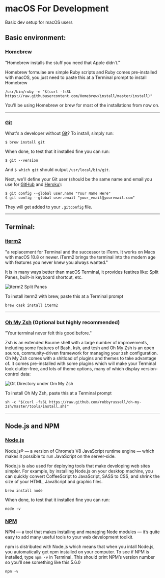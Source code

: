 # macOS For Development

Basic dev setup for macOS users

## Basic environment:

### [Homebrew](https://brew.sh/)

"Homebrew installs the stuff you need that Apple didn’t."

Homebrew formulae are simple Ruby scripts and Ruby comes pre-installed with macOS, you just need to paste this at a Terminal prompt to install Homebrew

```
/usr/bin/ruby -e "$(curl -fsSL https://raw.githubusercontent.com/Homebrew/install/master/install)"
```

You'll be using Homebrew or brew for most of the installations from now on.

***

### [Git](http://git-scm.com/)

What's a developer without [Git](http://git-scm.com/)? To install, simply run:

    $ brew install git
    
When done, to test that it installed fine you can run:

    $ git --version
    
And `$ which git` should output `/usr/local/bin/git`.

Next, we'll define your Git user (should be the same name and email you use for [GitHub](https://github.com/) and [Heroku](http://www.heroku.com/)):

    $ git config --global user.name "Your Name Here"
    $ git config --global user.email "your_email@youremail.com"

They will get added to your `.gitconfig` file.

***

## Terminal:

### [iterm2](https://www.iterm2.com/)

"a replacement for Terminal and the successor to iTerm. It works on Macs with macOS 10.8 or newer. iTerm2 brings the terminal into the modern age with features you never knew you always wanted."

It is in many ways better than macOS Terminal, it provides featires like: Split Panes, built-in keyboard shortcut, etc.

<img alt="iterm2 Split Panes" src="https://www.iterm2.com/img/screenshots/split_panes.png">

To install iterm2 with brew, paste this at a Terminal prompt

```
brew cask install iterm2
```

***

### [Oh My Zsh](https://github.com/robbyrussell/oh-my-zsh) (Optional but highly recommended)

"Your terminal never felt this good before."

Zsh is an extended Bourne shell with a large number of improvements, including some features of Bash, ksh, and tcsh and Oh My Zsh is an open source, community-driven framework for managing your zsh configuration. Oh My Zsh comes with a shitload of plugins and themes to take advantage of. It comes pre-installed with some plugins which will make your Terminal look clutter-free, and lots of theme options, many of which display version-control data:

<img alt="Git Directory under Om My Zsh" src="https://git-scm.com/book/en/v2/images/zsh-oh-my.png">

To install Oh My Zsh, paste this at a Terminal prompt

```
sh -c "$(curl -fsSL https://raw.github.com/robbyrussell/oh-my-zsh/master/tools/install.sh)"
```

***

## Node.js and NPM

### [Node.js](https://nodejs.org)

Node.js® — a version of Chrome’s V8 JavaScript runtime engine — which makes it possible to run JavaScript on the server-side.

Node.js is also used for deploying tools that make developing web sites simpler. For example, by installing Node.js on your desktop machine, you can quickly convert CoffeeScript to JavaScript, SASS to CSS, and shrink the size of your HTML, JavaScript and graphic files.

```
brew install node
```

When done, to test that it installed fine you can run:

```
node -v
```

### [NPM](https://npmjs.com)

NPM — a tool that makes installing and managing Node modules — it’s quite easy to add many useful tools to your web development toolkit.

npm is distributed with Node.js which means that when you intall Node.js, you automatically get npm installed on your computer. To see if NPM is installed, type `npm -v` in Terminal. This should print NPM’s version number so you’ll see something like this 5.6.0

```
npm -v
```
